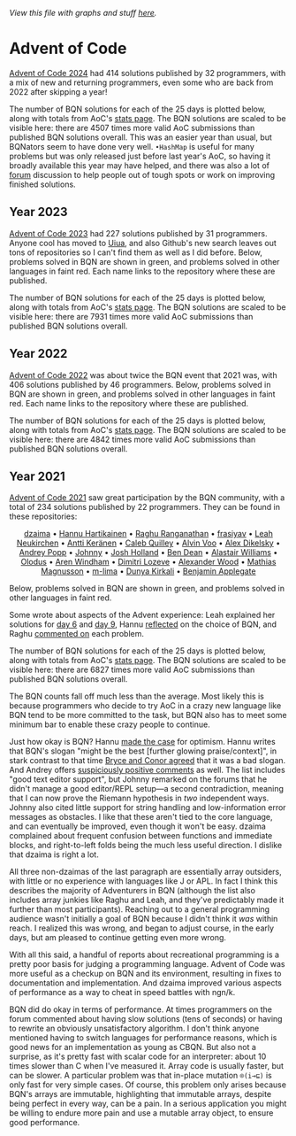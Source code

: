 *View this file with graphs and stuff [here](https://mlochbaum.github.io/BQN/community/aoc.html).*

# Advent of Code

[Advent of Code 2024](https://adventofcode.com/2024) had 414 solutions published by 32 programmers, with a mix of new and returning programmers, even some who are back from 2022 after skipping a year!

<!--GEN
nam ← ⟨"Ramón Panadés","frasiyav","moussetf","NRK","dzaima","Tony Zorman","Rampoina","Tim Cooijmans","Marshall Bockrath","Caleb Quilley","Hannu Hartikainen","Conor Hoekstra","Antti Keränen","Armand Lynch","Jack Franklin","Madeline Vergani","dlozeve","Asher Harvey-Smith","Edward J. Schwartz","Tankor Smash","Manolo Martínez","David Zwitser","Erik Jonasson","Joshua Suskalo","pellertson","Mark Nelson","Mitchell Kember","LLLL Colonq","Peter Salvi","Ivan Ermakov","Jonas Lépine","Brian E"⟩
sol ← ⟨1‿2‿3‿4‿5‿6‿7‿8‿9‿10‿11‿12‿13‿14‿15‿16‿17‿18‿19‿20‿21‿22‿23‿24‿25,1‿2‿3‿4‿5‿6‿7‿8‿9‿10‿11‿12‿13‿14‿15‿16‿17‿18‿19‿20‿21‿22‿23‿24‿25,1‿2‿3‿4‿5‿6‿7‿8‿9‿10‿11‿12‿13‿14‿15‿16‿17‿18‿19‿20‿21‿22‿23‿24‿25,1‿2‿3‿4‿5‿6‿7‿8‿9‿10‿11‿12‿13‿14‿15‿16‿17‿18‿19‿20‿21‿22‿23‿24‿25,1‿2‿3‿4‿5‿6‿7‿8‿9‿10‿11‿12‿13‿14‿15‿16‿17‿18‿19‿20‿21‿22‿23‿24‿25,1‿2‿3‿4‿5‿6‿7‿8‿9‿10‿11‿12‿13‿14‿15‿17‿18‿19‿20‿22‿23‿24‿25,1‿2‿3‿4‿5‿6‿7‿8‿9‿10‿11‿12‿13‿14‿15‿16‿17‿18‿19‿22‿23‿24‿25,1‿2‿3‿4‿5‿6‿7‿8‿9‿10‿11‿12‿13‿14‿15‿16‿17‿18‿19‿20‿22‿23,1‿2‿3‿4‿5‿6‿7‿8‿9‿10‿11‿12‿13‿14‿15‿16‿17‿18‿19‿20‿21‿22,1‿2‿3‿4‿5‿6‿7‿8‿9‿10‿11‿12‿13‿14‿15‿16‿17‿18‿19‿20,1‿2‿3‿4‿6‿7‿9‿10‿12‿13‿14‿15‿16‿18‿20‿21‿22‿23‿25,1‿2‿3‿4‿5‿6‿7‿8‿9‿10‿11‿12‿13‿14‿15‿16‿18‿19‿22,1‿2‿3‿4‿5‿6‿7‿8‿9‿10‿11‿12‿13‿14‿15‿16,1‿2‿3‿4‿5‿6‿7‿8‿9‿10‿11‿12‿13‿14‿15,1‿2‿3‿4‿5‿6‿7‿8‿9‿10‿11‿12‿13‿14‿15,1‿2‿4‿5‿6‿7‿8‿9‿10‿11‿12‿13‿14,1‿2‿3‿4‿5‿6‿7‿8‿11‿13‿14‿17,1‿3‿5‿7‿9‿11‿13‿15‿17‿19,4‿5‿6‿7‿8‿9‿10‿11‿12‿17,1‿2‿3‿4‿5‿6‿7‿8‿9‿10,1‿2‿4‿5‿6‿7‿8‿9‿10,1‿2‿3‿4‿5‿6‿7‿8,1‿2‿7‿11‿13‿18‿19,1‿2‿3‿4,1‿2‿3,1‿2,1‿2,⟨4⟩,⟨4⟩,⟨2⟩,⟨1⟩,⟨1⟩⟩
als ← ⟨⟨⟩,⟨⟩,⟨⟩,⟨⟩,⟨⟩,16‿21,⟨⟩,⟨⟩,⟨⟩,⟨⟩,5‿8‿11‿17‿19‿24,⟨⟩,⟨22⟩,⟨⟩,⟨⟩,3‿15‿16‿17‿18‿22‿23,⟨⟩,2‿4‿8‿10‿12‿14‿16,1‿2‿3,⟨⟩,⟨3⟩,⟨⟩,⟨⟩,⟨⟩,⟨⟩,⟨⟩,⟨⟩,1‿2‿3‿5‿6‿7‿8‿9‿10‿11‿12‿13‿14‿15‿16‿17‿18‿19‿20‿21‿22‿23‿24‿25,1‿2‿3‿5‿6‿7‿8‿9‿10‿11‿12‿13‿14‿15‿16‿17‿18‿19‿20‿21‿22‿23‿24‿25,1‿3‿4‿5‿6‿7‿8‿9‿10‿11‿12‿13‿14‿15‿16‿17,2‿3‿5‿7‿9‿11,⟨⟩⟩
link← ⟨"https://github.com/Panadestein/blog/tree/main/src/bqn","https://github.com/frasiyav/AoC2024","https://github.com/moussetf/AdventOfCode2024","https://codeberg.org/NRK/slashtmp/src/branch/master/AoC/2024","https://github.com/dzaima/aoc/tree/master/2024/BQN","https://github.com/slotThe/advent/tree/master/aoc2024/bqn-solutions","https://codeberg.org/Rampoina/aoc/src/branch/master/2024","https://github.com/cooijmanstim/advent2024","https://github.com/llasram/aoc2024","https://github.com/icendoan/aoc/tree/main/24","https://github.com/dancek/aoc2024","https://github.com/codereport/Advent-of-Code-2024","https://github.com/Detegr/aoc2024","https://github.com/linuxhd0/aoc2024","https://github.com/jhfranklin/aoc/tree/main/2024","https://github.com/RubenVerg/aoc2024","https://git.sr.ht/~dlozeve/advent-of-code/tree/main/item/2024","https://github.com/asherbhs/aoc/tree/main/2024","https://github.com/edmcman/advent-of-code-2024","https://github.com/tankorsmash/bqn_adventofcoded/tree/main/src/2024","https://github.com/manolomartinez/advent_of_code/tree/main/2024","https://github.com/DavidZwitser/Advent-of-Code-BQN-2024","https://github.com/coderguy57/AOC/tree/master/2024","https://git.sr.ht/~srasu/bqn-aoc/tree/main/item/src/aoc2024","https://github.com/pellertson/AOC/tree/master/2024","https://github.com/anadrome/aoc2024","https://github.com/mk12/aoc/tree/main/src/bqn","https://github.com/lcolonq/advent/tree/master/2024","https://github.com/salvipeter/advent2024","https://github.com/ivanjermakov/adventofcode/tree/master/aoc2024/src","https://github.com/TechnoJo4/aoc2024","https://github.com/Brian-ED/BQN-Advent-Of-Code/tree/main/2024"⟩

Ge ← "g"⊸At⊸Enc

w ← (w0←128) +           (tw←20) × 0.4+m←25
h ← (h0← 56) + (he←18) + (th←12) ×     n←≠nam
wh ← w‿h
out← 40‿10

pa ← "class=Paren|stroke=currentColor|fill=none"
rc ← At "class=code|stroke-width=1|rx=6"
gt ← "stroke-width=1|font-size=10px|fill=currentColor"
Path ← "path" Elt "d"⊸⋈⊘(⊣∾"d"⋈⊢)

Ct ← (/¯∞⊸»<-⟜1)⊸(⊏⋈¨«˜⟜≠-⊣)¨ -⟜1
Bp ← (0<≠¨)⊸/ (h0+th×0.25+↕n) (∾((w0+⊑∘⊢)∾⊣∾1⊑⊢)¨)¨ tw×Ct
Bars ← (Path·∾("M h"⥊˜≠)∾¨FmtNum)¨ Bp

((-out÷2)∾wh+out) SVG gt Ge ∾⥊¨ ⟨
  <"rect" Elt rc∾(Pos 0‿0)∾"width"‿"height"≍˘FmtNum wh
  pa Ge Path¨ <∘∾˘("M "⊸∾˘"VHH")∾¨FmtNum (w0‿0∾0≍˘⟨h0-6,h-he⟩)∾˘1‿2/⌽wh
  "text-anchor=middle" Ge ⟨
    ("text" Attr "font-size"‿"20px"∾Pos⟨w0+tw×m÷2,h0-32⟩) Enc "Day"
    "font-size=11px" Ge ⍉((w0+tw×0.5+↕m)Pos∘⋈⌜⟨h0-10,h+12-he⟩) "text"⊸Attr⊸Enc¨ FmtNum 1+↕25
  ⟩
  link ("a"Attr"xlink:href"⊸⋈)⊸Enc¨ (10 ("fill"‿"currentColor"∾Pos∘⋈)¨h0+th×0.5+↕n) "text"⊸Attr⊸Enc¨ nam
  "stroke-width=6|class=green|opacity=0.9" Ge Bars sol
  "stroke-width=6|class=red|opacity=0.2" Ge Bars als
⟩
-->

The number of BQN solutions for each of the 25 days is plotted below, along with totals from AoC's [stats page](https://adventofcode.com/2024/stats). The BQN solutions are scaled to be visible here: there are 4507 times more valid AoC submissions than published BQN solutions overall. This was an easier year than usual, but BQNators seem to have done very well. `•HashMap` is useful for many problems but was only released just before last year's AoC, so having it broadly available this year may have helped, and there was also a lot of [forum](forums.md) discussion to help people out of tough spots or work on improving finished solutions.

<!--GEN
aoc ← 259905‿215479‿174682‿138740‿119239‿106254‿87739‿75176‿73222‿64740‿67293‿55343‿51296‿48757‿43588‿35314‿36198‿32441‿32039‿27831‿21038‿26504‿25153‿24688‿23227
bqn ← 28‿26‿21‿24‿21‿21‿23‿20‿20‿19‿19‿17‿19‿17‿16‿12‿13‿13‿13‿10‿7‿11‿9‿7‿8

width ← 256
pad   ← 40‿40
pad1  ← 40‿10+pad

pc ← At "class=red|r=4"
gr ← "stroke-width=1.2|font-size=13px|text-anchor=end|fill=currentColor"

col ← "class"⊸⋈¨"red"‿"green"
lab ← "Solutions in:"‿"Anything"‿"BQN"
win ← ⌈´¨ pts ← <∘∾˘ xy ← ⍉> ((↕≠)⋈÷⟜(+´))¨ aoc‿bqn
ar  ← ÷2
dim ← width (⊣≍×) ar
Scale ← ¬⌾(1⊸⊑) ÷⟜win
line ← (/≠¨⊏xy) ⊔ FmtNum ⍉> dim×Scale pts
((-pad1÷2)∾dim+pad1) SVG gr Ge ∾⥊¨ ⟨
  <"rect" Elt rc∾(Pos-pad÷2)∾"width"‿"height"≍˘FmtNum dim+pad
  ((col∾¨⊢)⌾(1⊸↓)(Pos(⊑dim)⊸⋈)¨18×0.5+↕3) "text"⊸Attr⊸Enc¨ lab
  "text-anchor=middle|opacity=0.8" Ge "text"⊸Attr⊸Enc˜´¨ ⟨
    ⟨"day", "dy"‿"1em"∾Pos dim×0.5‿1⟩
    ⟨"count", "transform"‿"rotate(-90)"∾"dy"‿"-0.35em"∾Pos ⌽dim×0‿¯0.5⟩
  ⟩
  <pa At⊸Path ∾("M VH")∾¨FmtNum dim(×∾⌽∘⊣)1‿0×Scale 0
  col ≍⟜"style"‿"fill:none"⊸Path⟜('M'⌾⊑∘∾·⥊ "L "∾¨⎉1⊢)¨ line
⟩
-->

## Year 2023

[Advent of Code 2023](https://adventofcode.com/2023) had 227 solutions published by 31 programmers. Anyone cool has moved to [Uiua](https://www.uiua.org/), and also Github's new search leaves out tons of repositories so I can't find them as well as I did before. Below, problems solved in BQN are shown in green, and problems solved in other languages in faint red. Each name links to the repository where these are published.

<!--GEN
{
nam ← ⟨"dzaima","frasiyav","dlozeve","Jack Franklin","Rampoina","Donnie Mattingly","Manolo Martínez","Sylvia","Mark Nelson","Tim Marinin","Michael Percival","Caleb Quilley","Cheery Chen","Ryan Bethke","grhkm21","Jamie Bayne","Terrence Reilly","David Zwitser","Tyler","Conor Hoekstra","Zenna","Akshay Nair","Ethan Carlsson","Joshua Suskalo","Zack","Olivia Palmu","Giorgio Dell'Immagine","Eric Zhang","Max Siling","ven","Brian E"⟩
sol ← ⟨1‿2‿3‿4‿5‿6‿7‿8‿9‿10‿11‿12‿13‿14‿15‿16‿17‿18‿19‿20‿21‿22‿23‿24‿25,1‿2‿3‿4‿5‿6‿7‿8‿9‿10‿11‿12‿13‿14‿15‿16‿18‿19‿20‿21‿22‿23,1‿2‿3‿4‿5‿6‿7‿8‿9‿10‿11‿13‿14‿15‿16‿17‿18‿19‿21,1‿2‿3‿4‿5‿6‿7‿8‿9‿10‿11‿12‿13‿14‿15,1‿2‿3‿4‿5‿6‿8‿9‿11‿16‿18,1‿2‿3‿4‿5‿6‿7‿9‿10‿11‿13,1‿2‿3‿4‿5‿6‿7‿8‿9‿10‿11,1‿2‿3‿4‿5‿6‿7‿8‿9‿10‿11,1‿2‿4‿6‿7‿8‿9‿11‿12‿21,1‿2‿3‿4‿5‿6‿7‿8‿9‿11,1‿2‿3‿4‿5‿6‿7‿8‿9‿11,1‿2‿3‿4‿5‿6‿7‿8‿9,1‿2‿3‿4‿6‿7‿8,1‿2‿3‿4‿6‿7‿8,1‿2‿3‿4‿5‿6‿7,1‿2‿3‿4‿5‿6‿7,1‿2‿3‿4‿5‿6,1‿2‿3‿4‿5,1‿2‿3‿4,1‿4‿6,1‿2‿3,1‿2‿3,1‿2,1‿2,⟨9⟩,⟨4⟩,⟨3⟩,⟨2⟩,⟨1⟩,⟨1⟩,⟨1⟩⟩
als ← ⟨⟨⟩,⟨⟩,⟨⟩,⟨⟩,⟨⟩,⟨⟩,⟨⟩,⟨⟩,⟨⟩,⟨⟩,⟨⟩,⟨⟩,⟨⟩,⟨⟩,8‿9‿10‿11‿12‿13‿14‿15‿16‿17‿18‿19‿20‿21‿22‿23‿24‿25,⟨⟩,⟨⟩,⟨⟩,⟨⟩,2‿3‿5‿7,⟨4⟩,⟨⟩,⟨⟩,⟨⟩,1‿2‿3‿4‿5‿6‿7‿8‿10‿11‿12‿13‿14,1‿2‿3‿5‿6‿7‿8‿9‿10‿11‿12‿13‿14‿15‿16‿17‿18‿19‿20‿21‿22‿23‿24‿25,1‿2‿4‿5‿6,1‿3‿4‿5‿6‿7‿8‿9‿10‿11‿12‿13‿14‿15‿16‿17‿18‿19‿20‿23‿24‿25,2‿3‿4‿5‿6‿7‿8‿9‿10‿11‿12‿13‿14‿15‿16‿17‿18‿19‿20‿21‿22‿23‿24‿25,2‿3‿4,⟨⟩⟩
link← ⟨"https://github.com/dzaima/aoc/tree/master/2023/BQN","https://github.com/frasiyav/AoC2023","https://git.sr.ht/~dlozeve/aoc2023/tree","https://github.com/jhfranklin/aoc/tree/main/2023","https://codeberg.org/Rampoina/aoc/src/branch/master/2023","https://github.com/donniemattingly/aoc2023","https://github.com/manolomartinez/advent_of_code/tree/main/2023","https://github.com/saltysylvi/bqn-aoc/tree/main/2023","https://github.com/anadrome/aoc2023","https://github.com/timmarinin/aoc2023","https://github.com/mpizzzle/AdventOfCode/tree/master/2023","https://github.com/icendoan/aoc/tree/main/2023","https://github.com/qqii/advent-of-code-2023/tree/master","https://github.com/RKBethke/aoc23-bqn/tree/main/src","https://github.com/grhkm21/advent-of-code-2023/tree/master/bqn","https://github.com/qualiaa/aoc/tree/master/2023","https://github.com/terrencepreilly/advent/tree/main/2023","https://github.com/DavidZwitser/Advent-of-Code-BQN-2023","https://github.com/DataKinds/aoc2023","https://github.com/codereport/Advent-of-Code-2023","https://github.com/azenna/advent-of-code-2023/tree/main/bqn","https://github.com/phenax/adventure-of-coditudes-2023/tree/main/src","https://github.com/ethancarlsson/advent_2023/tree/master/solutions","https://git.sr.ht/~srasu/bqn-aoc/tree/main/item/src/aoc2023","https://github.com/zphixon/aoc2023/tree/main/src","https://github.com/RocketRace/aoc2023","https://github.com/gio54321/aoc-2023","https://github.com/ekzhang/aoc23-alpha.git","https://github.com/GoldsteinE/aoc2023","https://github.com/vendethiel/advent23","https://github.com/Brian-ED/BQN-Advent-Of-Code/tree/main/2023"⟩

Ge ← "g"⊸At⊸Enc

w ← (w0←128) +           (tw←20) × 0.4+m←25
h ← (h0← 56) + (he←18) + (th←12) ×     n←≠nam
wh ← w‿h
out← 40‿10

pa ← "class=Paren|stroke=currentColor|fill=none"
rc ← At "class=code|stroke-width=1|rx=6"
gt ← "stroke-width=1|font-size=10px|fill=currentColor"
Path ← "path" Elt "d"⊸⋈⊘(⊣∾"d"⋈⊢)

Ct ← (/¯∞⊸»<-⟜1)⊸(⊏⋈¨«˜⟜≠-⊣)¨ -⟜1
Bp ← (0<≠¨)⊸/ (h0+th×0.25+↕n) (∾((w0+⊑∘⊢)∾⊣∾1⊑⊢)¨)¨ tw×Ct
Bars ← (Path·∾("M h"⥊˜≠)∾¨FmtNum)¨ Bp

((-out÷2)∾wh+out) SVG gt Ge ∾⥊¨ ⟨
  <"rect" Elt rc∾(Pos 0‿0)∾"width"‿"height"≍˘FmtNum wh
  pa Ge Path¨ <∘∾˘("M "⊸∾˘"VHH")∾¨FmtNum (w0‿0∾0≍˘⟨h0-6,h-he⟩)∾˘1‿2/⌽wh
  "text-anchor=middle" Ge ⟨
    ("text" Attr "font-size"‿"20px"∾Pos⟨w0+tw×m÷2,h0-32⟩) Enc "Day"
    "font-size=11px" Ge ⍉((w0+tw×0.5+↕m)Pos∘⋈⌜⟨h0-10,h+12-he⟩) "text"⊸Attr⊸Enc¨ FmtNum 1+↕25
  ⟩
  link ("a"Attr"xlink:href"⊸⋈)⊸Enc¨ (10 ("fill"‿"currentColor"∾Pos∘⋈)¨h0+th×0.5+↕n) "text"⊸Attr⊸Enc¨ nam
  "stroke-width=6|class=green|opacity=0.9" Ge Bars sol
  "stroke-width=6|class=red|opacity=0.2" Ge Bars als
⟩
}
-->

The number of BQN solutions for each of the 25 days is plotted below, along with totals from AoC's [stats page](https://adventofcode.com/2023/stats). The BQN solutions are scaled to be visible here: there are 7931 times more valid AoC submissions than published BQN solutions overall.

<!--GEN
{
aoc ← 302721‿204376‿149346‿146999‿110548‿104504‿88553‿88039‿77006‿64760‿59194‿44979‿43011‿43478‿44565‿35924‿24659‿29299‿29240‿22214‿24004‿16406‿17105‿16304‿13132
bqn ← 27‿24‿21‿21‿15‿18‿15‿13‿13‿7‿11‿4‿5‿4‿4‿4‿2‿4‿3‿2‿4‿2‿2‿1‿1

width ← 256
pad   ← 40‿40
pad1  ← 40‿10+pad

pc ← At "class=red|r=4"
gr ← "stroke-width=1.2|font-size=13px|text-anchor=end|fill=currentColor"

col ← "class"⊸⋈¨"red"‿"green"
lab ← "Solutions in:"‿"Anything"‿"BQN"
win ← ⌈´¨ pts ← <∘∾˘ xy ← ⍉> ((↕≠)⋈÷⟜(+´))¨ aoc‿bqn
ar  ← ÷2
dim ← width (⊣≍×) ar
Scale ← ¬⌾(1⊸⊑) ÷⟜win
line ← (/≠¨⊏xy) ⊔ FmtNum ⍉> dim×Scale pts
((-pad1÷2)∾dim+pad1) SVG gr Ge ∾⥊¨ ⟨
  <"rect" Elt rc∾(Pos-pad÷2)∾"width"‿"height"≍˘FmtNum dim+pad
  ((col∾¨⊢)⌾(1⊸↓)(Pos(⊑dim)⊸⋈)¨18×0.5+↕3) "text"⊸Attr⊸Enc¨ lab
  "text-anchor=middle|opacity=0.8" Ge "text"⊸Attr⊸Enc˜´¨ ⟨
    ⟨"day", "dy"‿"1em"∾Pos dim×0.5‿1⟩
    ⟨"count", "transform"‿"rotate(-90)"∾"dy"‿"-0.35em"∾Pos ⌽dim×0‿¯0.5⟩
  ⟩
  <pa At⊸Path ∾("M VH")∾¨FmtNum dim(×∾⌽∘⊣)1‿0×Scale 0
  col ≍⟜"style"‿"fill:none"⊸Path⟜('M'⌾⊑∘∾·⥊ "L "∾¨⎉1⊢)¨ line
⟩
}
-->

## Year 2022

[Advent of Code 2022](https://adventofcode.com/2022) was about twice the BQN event that 2021 was, with 406 solutions published by 46 programmers. Below, problems solved in BQN are shown in green, and problems solved in other languages in faint red. Each name links to the repository where these are published.

<!--GEN
{
nam ← ⟨"Tim Cooijmans","frasiyav","dzaima","sterni","Sylvia","Jack Franklin","Michael Percival","Caleb Quilley","Raghu R","Narazaki Shuji","Rampoina","Samuel","Joshua Suskalo","eissplitter","Dimitri Lozeve","Karim Elmougi","Mitchell Kember","Choram","Antti Keränen","Juuso Haavisto","Johnny","Olodus","N`hlest","Brian E","Hannu Hartikainen","Skye Soss","akamayu ouo","ynk","Toma","Dunya Kirkali","Perigord","James Sully","axelbdt","Ben Dean","dankeyy","Conor Hoekstra","Alpha Chen","David Cromp","Akshay Nair","Asher Harvey-Smith","extorious","Felix Riedel","Doug Kelkhoff","Adam Juraszek","calebowens","mycf"⟩
sol ← ⟨1‿2‿3‿4‿5‿6‿7‿8‿9‿10‿11‿12‿13‿14‿15‿16‿17‿18‿19‿20‿21‿22‿23‿24‿25,1‿2‿3‿4‿5‿6‿7‿8‿9‿10‿11‿12‿13‿14‿15‿16‿17‿18‿19‿20‿21‿22‿23‿24‿25,1‿2‿3‿4‿5‿6‿7‿8‿9‿10‿11‿12‿13‿14‿15‿16‿17‿18‿19‿20‿21‿22‿23‿24‿25,1‿2‿3‿4‿5‿6‿7‿8‿9‿10‿11‿12‿13‿15‿17‿18‿20‿21‿25,1‿2‿3‿4‿5‿6‿7‿8‿9‿10‿11‿12‿13‿14‿15‿21‿25,1‿2‿3‿4‿5‿6‿7‿8‿9‿10‿11‿12‿13‿14‿15‿18‿21,1‿2‿3‿4‿5‿6‿7‿8‿9‿10‿11‿14‿15‿17‿18‿20,1‿2‿3‿4‿5‿6‿7‿8‿9‿10‿11‿12‿13‿14‿15‿16,1‿2‿3‿4‿5‿6‿7‿8‿9‿10‿11‿12‿13‿14‿15,1‿2‿3‿4‿5‿6‿7‿8‿9‿10‿15‿16‿20‿25,1‿2‿3‿4‿5‿6‿7‿8‿9‿10‿12‿14‿15‿21,3‿4‿5‿6‿7‿8‿12‿14‿17‿18‿23‿24‿25,1‿2‿3‿4‿5‿6‿7‿8‿9‿10‿11‿12‿13,1‿2‿3‿4‿5‿6‿8‿9‿10‿11‿18‿20,1‿2‿3‿4‿5‿6‿8‿9‿10‿11‿12‿13,1‿2‿3‿4‿5‿6‿7‿8‿10‿11‿12‿13,1‿2‿3‿4‿5‿6‿7‿8‿9‿10‿11,1‿2‿3‿4‿5‿6‿7‿8‿9‿10,1‿2‿3‿4‿5‿6‿7‿8‿9‿10,1‿2‿3‿4‿5‿6‿7‿8‿9,1‿2‿3‿4‿6‿8‿9‿10,1‿2‿3‿4‿5‿6‿7‿8,5‿6‿7‿8‿9‿10‿11,1‿2‿3‿4‿5‿6‿7,2‿3‿4‿6‿8‿18,1‿2‿3‿4‿5‿6,1‿2‿3‿5‿12,1‿2‿6‿8‿10,1‿2‿3‿6‿8,1‿2‿3‿4‿6,9‿13‿14‿15,1‿3‿6‿8,1‿2‿3‿4,1‿2‿3‿4,1‿8‿9,1‿6‿8,1‿5‿6,1‿2‿3,1‿25,1‿2,1‿2,⟨6⟩,⟨4⟩,⟨3⟩,⟨2⟩,⟨1⟩⟩
als ← ⟨⟨⟩,⟨⟩,⟨⟩,⟨⟩,⟨⟩,⟨⟩,⟨⟩,⟨⟩,16‿17‿18‿19‿20‿21‿22‿23‿24‿25,11‿12‿13‿14‿17‿18‿19‿21‿22‿23‿24,⟨⟩,1‿2‿9‿10‿11‿13‿15‿16‿19‿20‿21‿22,⟨⟩,⟨⟩,⟨7⟩,⟨⟩,⟨⟩,⟨⟩,⟨⟩,⟨⟩,5‿7‿11,⟨⟩,1‿2‿3‿4,⟨⟩,⟨⟩,⟨⟩,4‿6‿7‿8‿9‿10‿11‿13‿14‿15‿16‿17‿18‿24‿25,3‿4‿5‿7‿9‿11‿12,4‿5‿7‿9‿10‿11‿12‿13‿15‿18‿20‿21‿23,⟨⟩,1‿2‿3‿4‿5‿6‿7‿8‿10‿11‿12‿16,2‿4‿5‿7‿9‿10‿11‿12‿13,⟨⟩,⟨⟩,2‿3‿4‿5‿6‿7‿10,2‿3‿4‿5,2‿3‿4‿7‿8‿9‿10‿11‿12‿13‿14‿15‿18‿20‿21‿23‿25,⟨⟩,2‿3‿4‿5‿6‿7‿8‿9‿10‿11‿12‿13‿14‿15‿16‿18‿20‿21‿23,⟨⟩,⟨⟩,1‿2‿3‿4‿5‿7‿8‿9‿10‿11‿12‿13‿14‿15‿16‿17‿18‿20‿21,⟨⟩,1‿2‿4‿5‿6‿7‿8‿9‿10‿11‿12‿13‿14‿15‿16‿17‿18‿19‿20‿21‿22‿23‿24‿25,1‿3‿4‿5‿6‿7‿8‿9‿10‿11‿12‿13‿14‿15‿16‿18‿22‿23‿24‿25,2‿3‿4‿5‿6‿7‿8‿9‿10‿11‿12‿13‿14‿15‿18‿21‿25⟩
link← ⟨"https://github.com/cooijmanstim/advent2022","https://github.com/frasiyav/AoC2022","https://github.com/dzaima/aoc/tree/master/2022/BQN","https://code.tvl.fyi/tree/users/sterni/exercises/aoc/2022","https://github.com/saltysylvi/bqn-aoc2022","https://github.com/jhfranklin/aoc/tree/main/2022","https://github.com/mpizzzle/AdventOfCode/tree/master/2022","https://github.com/icendoan/aoc22","https://github.com/razetime/aoc/tree/main/22/bqn","https://github.com/shnarazk/advent-of-code/tree/main/bqn/2022","https://codeberg.org/Rampoina/aoc/src/branch/master/2022","https://github.com/SamuelSarle/advent/tree/master/adv_2022","https://git.sr.ht/~srasu/bqn-aoc/tree/main/item/src/aoc2022","https://github.com/eissplitter/aoc","https://github.com/dlozeve/aoc2022","https://github.com/karimElmougi/aoc/tree/master/2022","https://github.com/mk12/aoc/tree/main/src/bqn","https://github.com/Choram/AoC2022BQN","https://github.com/Detegr/aoc2022","https://github.com/jhvst/advent2022","https://github.com/devcordde/adventofcode-22","https://github.com/Olodus/advent_of_code2021/tree/main/2022","https://github.com/Nhlest/AoC2022/tree/main/bqn","https://github.com/Brian-ED/BQN-Advent-Of-Code/tree/main/2022","https://github.com/dancek/bqn-advent2022","https://github.com/Skyb0rg007/Advent-of-Code/tree/master/2022","https://github.com/akamayu-ouo/AoC/tree/master/2022","https://github.com/AugustUnderground/AoC2022","https://github.com/TomaSajt/AOC/tree/master/bqn/2022","https://github.com/dunyakirkali/aoc.bqn/tree/main/2022","https://github.com/Trouble-Truffle/Solutions/tree/main/AOC-2022","https://github.com/sullyj3/adventofcode2022","https://github.com/axelbdt/aoc/tree/main/2022/bqn","https://github.com/bddean/aoc/tree/main/2022","https://github.com/dankeyy/aoc22","https://github.com/codereport/Advent-of-Code-2022","https://github.com/kejadlen/advent-of-code/tree/main/2022/bqn","https://github.com/DavidCromp/aoc2022/tree/main/BQN","https://github.com/phenax/advent-of-coolio-2022","https://github.com/asherbhs/aoc2022","https://github.com/extorious/aoc2022","https://github.com/felixr/advent-of-code/tree/main/2022","https://github.com/dgkf/advent-of-code/tree/master/2022","https://github.com/juriad/advent2022","https://github.com/calebowens/Advent-of-code-RB-2022","https://github.com/0xmycf/Advent-of-code/tree/main/2022/bqn-22"⟩

Ge ← "g"⊸At⊸Enc

w ← (w0←128) +           (tw←20) × 0.4+m←25
h ← (h0← 56) + (he←18) + (th←12) ×     n←≠nam
wh ← w‿h
out← 40‿10

pa ← "class=Paren|stroke=currentColor|fill=none"
rc ← At "class=code|stroke-width=1|rx=6"
gt ← "stroke-width=1|font-size=10px|fill=currentColor"
Path ← "path" Elt "d"⊸⋈⊘(⊣∾"d"⋈⊢)

Ct ← (/¯∞⊸»<-⟜1)⊸(⊏⋈¨«˜⟜≠-⊣)¨ -⟜1
Bp ← (0<≠¨)⊸/ (h0+th×0.25+↕n) (∾((w0+⊑∘⊢)∾⊣∾1⊑⊢)¨)¨ tw×Ct
Bars ← (Path·∾("M h"⥊˜≠)∾¨FmtNum)¨ Bp

((-out÷2)∾wh+out) SVG gt Ge ∾⥊¨ ⟨
  <"rect" Elt rc∾(Pos 0‿0)∾"width"‿"height"≍˘FmtNum wh
  pa Ge Path¨ <∘∾˘("M "⊸∾˘"VHH")∾¨FmtNum (w0‿0∾0≍˘⟨h0-6,h-he⟩)∾˘1‿2/⌽wh
  "text-anchor=middle" Ge ⟨
    ("text" Attr "font-size"‿"20px"∾Pos⟨w0+tw×m÷2,h0-32⟩) Enc "Day"
    "font-size=11px" Ge ⍉((w0+tw×0.5+↕m)Pos∘⋈⌜⟨h0-10,h+12-he⟩) "text"⊸Attr⊸Enc¨ FmtNum 1+↕25
  ⟩
  link ("a"Attr"xlink:href"⊸⋈)⊸Enc¨ (10 ("fill"‿"currentColor"∾Pos∘⋈)¨h0+th×0.5+↕n) "text"⊸Attr⊸Enc¨ nam
  "stroke-width=6|class=green|opacity=0.9" Ge Bars sol
  "stroke-width=6|class=red|opacity=0.2" Ge Bars als
⟩
}
-->

The number of BQN solutions for each of the 25 days is plotted below, along with totals from AoC's [stats page](https://adventofcode.com/2022/stats). The BQN solutions are scaled to be visible here: there are 4842 times more valid AoC submissions than published BQN solutions overall.

<!--GEN
{
aoc ← 256181‿216402‿188454‿169211‿145588‿143103‿105620‿105066‿86105‿82936‿71690‿55014‿48181‿45716‿41487‿25845‿25051‿27531‿16105‿20732‿23484‿18213‿16578‿14345‿17381
bqn ← 38‿34‿33‿29‿26‿33‿21‿29‿22‿21‿15‿14‿12‿11‿12‿5‿6‿9‿3‿7‿7‿3‿4‿4‿8

width ← 256
pad   ← 40‿40
pad1  ← 40‿10+pad

pc ← At "class=red|r=4"
gr ← "stroke-width=1.2|font-size=13px|text-anchor=end|fill=currentColor"

col ← "class"⊸⋈¨"red"‿"green"
lab ← "Solutions in:"‿"Anything"‿"BQN"
win ← ⌈´¨ pts ← <∘∾˘ xy ← ⍉> ((↕≠)⋈÷⟜(+´))¨ aoc‿bqn
ar  ← ÷2
dim ← width (⊣≍×) ar
Scale ← ¬⌾(1⊸⊑) ÷⟜win
line ← (/≠¨⊏xy) ⊔ FmtNum ⍉> dim×Scale pts
((-pad1÷2)∾dim+pad1) SVG gr Ge ∾⥊¨ ⟨
  <"rect" Elt rc∾(Pos-pad÷2)∾"width"‿"height"≍˘FmtNum dim+pad
  ((col∾¨⊢)⌾(1⊸↓)(Pos(⊑dim)⊸⋈)¨18×0.5+↕3) "text"⊸Attr⊸Enc¨ lab
  "text-anchor=middle|opacity=0.8" Ge "text"⊸Attr⊸Enc˜´¨ ⟨
    ⟨"day", "dy"‿"1em"∾Pos dim×0.5‿1⟩
    ⟨"count", "transform"‿"rotate(-90)"∾"dy"‿"-0.35em"∾Pos ⌽dim×0‿¯0.5⟩
  ⟩
  <pa At⊸Path ∾("M VH")∾¨FmtNum dim(×∾⌽∘⊣)1‿0×Scale 0
  col ≍⟜"style"‿"fill:none"⊸Path⟜('M'⌾⊑∘∾·⥊ "L "∾¨⎉1⊢)¨ line
⟩
}
-->

## Year 2021

[Advent of Code 2021](https://adventofcode.com/2021) saw great participation by the BQN community, with a total of 234 solutions published by 22 programmers. They can be found in these repositories:

<center>

[dzaima](https://github.com/dzaima/aoc/tree/master/2021/BQN) •
[Hannu Hartikainen](https://github.com/dancek/bqn-advent2021) •
[Raghu Ranganathan](https://github.com/razetime/AOC2021-BQN) •
[frasiyav](https://github.com/frasiyav/AoC2021) •
[Leah Neukirchen](https://github.com/leahneukirchen/adventofcode2021) •
[Antti Keränen](https://github.com/Detegr/aoc2021) •
[Caleb Quilley](https://gitlab.com/icen/aoc21) •
[Alvin Voo](https://github.com/alvinvoo/aoc2021) •
[Alex Dikelsky](https://github.com/AlexDikelsky/puzzles/tree/main/advent_of_code/advent_2021) •
[Andrey Popp](https://github.com/andreypopp/aoc2021) •
[Johnny](https://github.com/JohnnyJayJay/adventofcode-21) •
[Josh Holland](https://git.sr.ht/~jshholland/adventofcode/tree/master/item/2021) •
[Ben Dean](https://github.com/bddean/aoc-2021) •
[Alastair Williams](https://github.com/alephno/aoc2021/tree/main/BQN) •
[Olodus](https://github.com/Olodus/advent_of_code2021) •
[Aren Windham](https://github.com/arwn/aoc2021) •
[Dimitri Lozeve](https://github.com/dlozeve/aoc2021) •
[Alexander Wood](https://github.com/knightzmc/advent-of-code-2021) •
[Mathias Magnusson](https://github.com/mathiasmagnusson/advent-of-code-21) •
[m-lima](https://github.com/m-lima/advent-of-code-2021) •
[Dunya Kirkali](https://github.com/dunyakirkali/aoc.bqn/tree/main/2021) •
[Benjamin Applegate](https://github.com/Camto/Advent-of-Code-2021/tree/master/BQN)

</center>

Below, problems solved in BQN are shown in green, and problems solved in other languages in faint red.

<!--GEN
{
nam ← ⟨"dzaima","Hannu","Raghu","frasiyav","Leah","Antti","Caleb","Alvin","Alex","Andrey","Johnny","Josh","Ben","Alastair","Olodus","Aren","Dimitri","Alexander","Mathias","m-lima","Dunya","Benjamin"⟩
sol ← ⟨1‿2‿3‿4‿5‿6‿7‿8‿9‿10‿11‿12‿13‿14‿15‿16‿17‿18‿19‿20‿21‿22‿23‿24‿25,1‿2‿3‿4‿5‿6‿7‿8‿9‿10‿11‿12‿13‿14‿15‿16‿17‿18‿19‿20‿21‿22‿24‿25,1‿2‿3‿4‿5‿6‿7‿8‿9‿10‿11‿12‿13‿14‿15‿16‿17‿18‿19‿20‿21‿22‿25,1‿2‿3‿4‿5‿6‿7‿8‿9‿10‿11‿12‿13‿14‿15‿16‿17‿18‿19‿20‿21‿22,1‿2‿3‿4‿5‿6‿7‿8‿9‿10‿11‿13‿14‿15‿17‿18‿20‿21‿24‿25,1‿2‿3‿4‿5‿6‿7‿8‿9‿10‿11‿12‿13‿14‿15‿16‿17‿18‿20‿21,1‿2‿3‿4‿5‿6‿7‿8‿9‿10‿11‿12‿13‿14‿15‿16‿17‿18,1‿2‿3‿4‿5‿6‿7‿8‿9‿10‿11‿12‿13‿14,1‿2‿3‿4‿5‿6‿7‿8‿9‿10‿11‿13‿14,1‿2‿3‿5‿6‿7‿11‿12‿13‿15‿17‿20,1‿2‿3‿4‿5‿6‿7‿9‿10,1‿2‿3‿4‿5‿6‿7‿8,1‿2‿3‿4‿5‿6‿7,1‿3‿6‿7‿9,1‿2‿3‿9,6‿7‿9,1‿3,⟨3⟩,⟨3⟩,⟨1⟩,⟨1⟩,⟨1⟩⟩
als ← ⟨⟨⟩,⟨⟩,⟨⟩,⟨⟩,12‿16‿19‿22‿23,⟨⟩,⟨⟩,⟨⟩,⟨12⟩,⟨⟩,⟨8⟩,⟨⟩,⟨⟩,⟨2⟩,⟨⟩,1‿2‿3‿4‿5‿8‿10‿11‿12,2‿5‿6‿7‿9‿10‿12‿13‿14‿15‿16‿17‿20‿21,1‿2,1‿2,2‿3‿4‿5‿6‿7‿8‿9‿10‿11‿12‿13‿14‿15‿16‿17,⟨⟩,⟨⟩⟩

w ← (w0←90) + (tw←20) × 0.4+m←25
h ← (h0←56) + (th←18) ×     n←≠nam
wh ← w‿h

gt ← "stroke-width=1|font-size=14px|fill=currentColor"

Bp ← (0<≠¨)⊸/ (h0+th×0.25+↕n) (∾((w0+⊑∘⊢)∾⊣∾1⊑⊢)¨)¨ tw×Ct
Bars ← (Path·∾("M h"⥊˜≠)∾¨FmtNum)¨ Bp

((-out÷2)∾wh+out) SVG gt Ge ∾⥊¨ ⟨
  <"rect" Elt rc∾(Pos 0‿0)∾"width"‿"height"≍˘FmtNum wh
  pa Ge Path¨ <∘∾˘("M "⊸∾˘"VH")∾¨FmtNum ((=⌜˜↕2)×w0‿(h0-6))∾˘⌽wh
  "text-anchor=middle" Ge ⟨
    ("text" Attr "font-size"‿"20px"∾Pos⟨w0+tw×m÷2,h0-32⟩) Enc "Day"
    "font-size=11px" Ge ((w0+tw×0.5+↕m)Pos∘⋈¨h0-10) "text"⊸Attr⊸Enc¨ FmtNum 1+↕25
  ⟩
  (10 Pos∘⋈¨h0+th×0.5+↕n) "text"⊸Attr⊸Enc¨ nam
  "stroke-width=6|class=green|opacity=0.9" Ge Bars sol
  "stroke-width=6|class=red|opacity=0.2" Ge Bars als
⟩
}
-->

Some wrote about aspects of the Advent experience: Leah explained her solutions for [day 6](https://leahneukirchen.org/blog/archive/2021/12/counting-lanternfish-with-bqn-and-linear-algebra.html) and [day 9](https://leahneukirchen.org/blog/archive/2021/12/surveying-lava-basins-with-bqn-and-fixpoints.html), Hannu [reflected](https://hannuhartikainen.fi/blog/advent-of-bqn/) on the choice of BQN, and Raghu [commented on](https://razetime.github.io/blog/2022/01/09/aoc-bqn.html) each problem.

The number of BQN solutions for each of the 25 days is plotted below, along with totals from AoC's [stats page](https://adventofcode.com/2021/stats). The BQN solutions are scaled to be visible here: there are 6827 times more valid AoC submissions than published BQN solutions overall.

<!--GEN
{
aoc ← 217224‿181389‿159388‿103644‿90769‿91314‿86089‿76948‿71024‿63865‿56022‿48928‿49937‿50161‿39483‿32456‿32350‿23568‿15719‿21624‿24531‿20149‿14206‿11655‿14959
bqn ← 19‿14‿18‿12‿13‿15‿15‿10‿13‿10‿10‿8‿10‿9‿8‿6‿8‿7‿4‿7‿6‿4‿1‿3‿4

win ← ⌈´¨ pts ← <∘∾˘ xy ← ⍉> ((↕≠)⋈÷⟜(+´))¨ aoc‿bqn
ar  ← ÷2
dim ← width (⊣≍×) ar
Scale ← ¬⌾(1⊸⊑) ÷⟜win
line ← (/≠¨⊏xy) ⊔ FmtNum ⍉> dim×Scale pts
((-pad1÷2)∾dim+pad1) SVG gr Ge ∾⥊¨ ⟨
  <"rect" Elt rc∾(Pos-pad÷2)∾"width"‿"height"≍˘FmtNum dim+pad
  ((col∾¨⊢)⌾(1⊸↓)(Pos(⊑dim)⊸⋈)¨18×0.5+↕3) "text"⊸Attr⊸Enc¨ lab
  "text-anchor=middle|opacity=0.8" Ge "text"⊸Attr⊸Enc˜´¨ ⟨
    ⟨"day", "dy"‿"1em"∾Pos dim×0.5‿1⟩
    ⟨"count", "transform"‿"rotate(-90)"∾"dy"‿"-0.35em"∾Pos ⌽dim×0‿¯0.5⟩
  ⟩
  <pa At⊸Path ∾("M VH")∾¨FmtNum dim(×∾⌽∘⊣)1‿0×Scale 0
  col ≍⟜"style"‿"fill:none"⊸Path⟜('M'⌾⊑∘∾·⥊ "L "∾¨⎉1⊢)¨ line
⟩
}
-->

The BQN counts fall off much less than the average. Most likely this is because programmers who decide to try AoC in a crazy new language like BQN tend to be more committed to the task, but BQN also has to meet some minimum bar to enable these crazy people to continue.

Just how okay is BQN? Hannu [made the case](https://hannuhartikainen.fi/blog/advent-of-bqn/) for optimism. Hannu writes that BQN's slogan "might be the best [further glowing praise/context]", in stark contrast to that time [Bryce and Conor agreed](https://adspthepodcast.com/2021/12/17/Episode-56.html) that it was a bad slogan. And Andrey offers [suspiciously positive comments](https://news.ycombinator.com/item?id=29521264) as well. The list includes "good text editor support", but Johnny remarked on the forums that he didn't manage a good editor/REPL setup—a second contradiction, meaning that I can now prove the Riemann hypothesis in *two* independent ways. Johnny also cited little support for string handling and low-information error messages as obstacles. I like that these aren't tied to the core language, and can eventually be improved, even though it won't be easy. dzaima complained about frequent confusion between functions and immediate blocks, and right-to-left folds being the much less useful direction. I dislike that dzaima is right a lot.

All three non-dzaimas of the last paragraph are essentially array outsiders, with little or no experience with languages like J or APL. In fact I think this describes the majority of Adventurers in BQN (although the list also includes array junkies like Raghu and Leah, and they've predictably made it further than most participants). Reaching out to a general programming audience wasn't initially a goal of BQN because I didn't think it *was* within reach. I realized this was wrong, and began to adjust course, in the early days, but am pleased to continue getting even more wrong.

With all this said, a handful of reports about recreational programming is a pretty poor basis for judging a programming language. Advent of Code was more useful as a checkup on BQN and its environment, resulting in fixes to documentation and implementation. And dzaima improved various aspects of performance as a way to cheat in speed battles with ngn/k.

BQN did do okay in terms of performance. At times programmers on the forum commented about having slow solutions (tens of seconds) or having to rewrite an obviously unsatisfactory algorithm. I don't think anyone mentioned having to switch languages for performance reasons, which is good news for an implementation as young as CBQN. But also not a surprise, as it's pretty fast with scalar code for an interpreter: about 10 times slower than C when I've measured it. Array code is usually faster, but can be slower. A particular problem was that in-place mutation `⌾(i⊸⊑)` is only fast for very simple cases. Of course, this problem only arises because BQN's arrays are immutable, highlighting that immutable arrays, despite being perfect in every way, can be a pain. In a serious application you might be willing to endure more pain and use a mutable array object, to ensure good performance.
